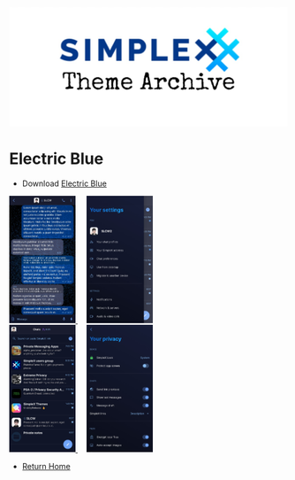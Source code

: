 ![SxC Theme Archive Banner](../resources/SxC_themeBanner.jpg)

# Electric Blue

* Download [Electric Blue](../themes/SxC_ElectricBlue.theme)

<a href="../screenshots/SxC_ElectricBlue01.jpg" target="_blank">
	<img src="../screenshots/SxC_ElectricBlue01.jpg" width="120">
</a>&nbsp;&nbsp;&nbsp;
<a href="../screenshots/SxC_ElectricBlue02.jpg" target="_blank">
	<img src="../screenshots/SxC_ElectricBlue02.jpg" width="120">
</a>
<br>
<a href="../screenshots/SxC_ElectricBlue03.jpg" target="_blank">
	<img src="../screenshots/SxC_ElectricBlue03.jpg" width="120">
</a>&nbsp;&nbsp;&nbsp;
<a href="../screenshots/SxC_ElectricBlue04.jpg" target="_blank">
	<img src="../screenshots/SxC_ElectricBlue04.jpg" width="120">
</a>

* [Return Home](../) 
